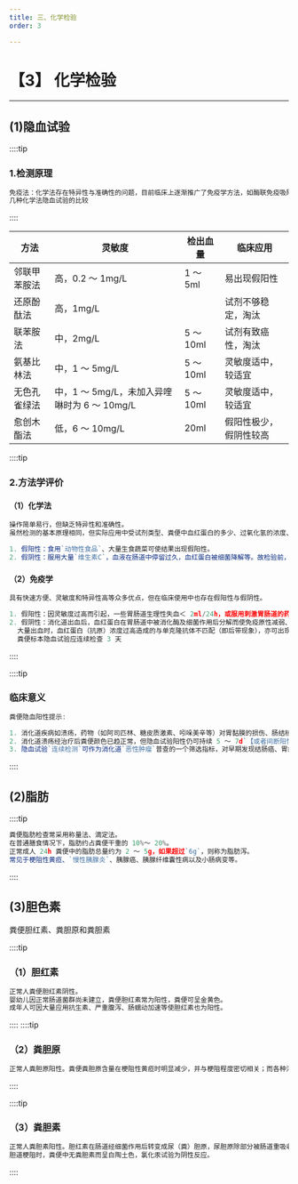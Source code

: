 ```yaml
---
title: 三、化学检验
order: 3

---
```


# 【3】 化学检验

<kaodian :text="'临床检验基础记忆卡'" />

<!-- ###### 第十一章 粪便检验

> 临床检验基础 -->

<beitiL/>

---

## (1)隐血试验

<son :text="'临床检验基础检验记忆卡'" text1="(1)隐血试验" :textOption="[['熟练掌握','相关专业知识','专业实践能力'],['熟练掌握','专业知识','专业实践能力'],['熟练掌握','专业知识','专业实践能力']]" />

::::tip

### 1.检测原理

```js
免疫法：化学法存在特异性与准确性的问题，目前临床上逐渐推广了免疫学方法，如酶联免疫吸附法、胶体金法等，灵敏度高，血红蛋白为 0.2mg/L 或 0.03mg/g 粪便可呈阳性结果。
几种化学法隐血试验的比较
```

::::

| 方法         | 灵敏度                                       | 检出血量  | 临床应用               |
| ------------ | -------------------------------------------- | --------- | ---------------------- |
| 邻联甲苯胺法 | 高，0.2 ～ 1mg/L                             | 1 ～ 5ml  | 易出现假阳性           |
| 还原酚酞法   | 高，1mg/L                                    |           | 试剂不够稳定，淘汰     |
| 联苯胺法     | 中，2mg/L                                    | 5 ～ 10ml | 试剂有致癌性，淘汰     |
| 氨基比林法   | 中，1 ～ 5mg/L                               | 5 ～ 10ml | 灵敏度适中，较适宜     |
| 无色孔雀绿法 | 中，1 ～ 5mg/L，未加入异喹啉时为 6 ～ 10mg/L | 5 ～ 10ml | 灵敏度适中，较适宜     |
| 愈创木酯法   | 低，6 ～ 10mg/L                              | 20ml      | 假阳性极少，假阴性较高 |

::::tip

### 2.方法学评价

#### （1）化学法

```js
操作简单易行，但缺乏特异性和准确性。
虽然检测的基本原理相同，但实际应用中受试剂类型、粪便中血红蛋白的多少、过氧化氢的浓度、观察时间、血液在肠道中滞留时间、标本量的多少以及食物、药物等众多因素的影响，而使结果差异较大。

1. 假阳性：食用`动物性食品`、大量生食蔬菜可使结果出现假阳性。
2. 假阴性：服用大量`维生素C`，血液在肠道中停留过久，血红蛋白被细菌降解等。故检验前，要求患者`素食3d`，停用维生素 C 等。
```

#### （2）免疫学

```js
具有快速方便、灵敏度和特异性高等众多优点，但在临床使用中也存在假阳性与假阴性。

1. 假阳性：因灵敏度过高而引起，一些胃肠道生理性失血＜ 2ml/24h，或服用刺激胃肠道的药物引起的消化道出血（2 ～ 5ml/24h）可为阳性。
2. 假阴性：消化道出血后，血红蛋白在胃肠道中被消化酶及细菌作用后分解而使免疫原性减弱、消失或改变。故免疫学法主要用于下消化道出血检验，而 40%～ 50%上消化道出血不能检出。
  大量出血时，血红蛋白（抗原）浓度过高造成的与单克隆抗体不匹配（即后带现象），亦可出现假阴性。
  粪便标本隐血试验应连续检查 3 天
```

::::

::::tip

### 临床意义

```js
粪便隐血阳性提示:

1. 消化道疾病如溃疡，药物（如阿司匹林、糖皮质激素、吲哚美辛等）对胃黏膜的损伤、肠结核、克罗恩病、溃疡性结肠炎、钩虫病、结肠息肉以及消化道肿瘤（如胃癌、结肠癌等），粪便隐血试验常为阳性。
2. 消化道溃疡经治疗后粪便颜色已趋正常，但隐血试验阳性仍可持续 5 ～ 7d`【或者间断阳性】`，隐血试验转为阴性为判断出血完全停止的可靠指标。
3. 隐血试验`连续检测`可作为消化道`恶性肿瘤`普查的一个筛选指标，对早期发现结肠癌、胃癌等恶性肿瘤有重要的价值。
```

::::

## (2)脂肪

<son :text="'临床检验基础检验记忆卡'" text1="(2)脂肪" :textOption="[['了解','相关专业知识','专业实践能力'],['了解','专业知识','专业实践能力'],['了解','专业知识','专业实践能力']]" />

::::tip

```js
粪便脂肪检查常采用称量法、滴定法。
在普通膳食情况下，脂肪约占粪便干重的 10%～ 20%。
正常成人 24h 粪便中的脂肪总量约为 2 ～ 5g，如果超过`6g`，则称为脂肪泻。
常见于梗阻性黄疸、`慢性胰腺炎`、胰腺癌、胰腺纤维囊性病以及小肠病变等。
```

::::

## (3)胆色素

<son :text="'临床检验基础检验记忆卡'" text1="(3)胆色素" :textOption="[['了解','相关专业知识','专业实践能力'],['了解','专业知识','专业实践能力'],['了解','专业知识','专业实践能力']]" />

粪便胆红素、粪胆原和粪胆素

::::tip

### （1）胆红素

```js
正常人粪便胆红素阴性。
婴幼儿因正常肠道菌群尚未建立，粪便胆红素常为阳性，粪便可呈金黄色。
成年人可因大量应用抗生素、严重腹泻、肠蠕动加速等使胆红素也为阳性。
```

::::
::::tip

### （2）粪胆原

```js
正常人粪胆原阳性。粪便粪胆原含量在梗阻性黄疸时明显减少，并与梗阻程度密切相关；而各种溶血性疾病，如阵发性睡眠性血红蛋白尿症、珠蛋白生成障碍性贫血、自身免疫性溶血性贫血、蚕豆病、血型不合的输血反应及疟疾等可表现为强阳性。
```

::::

::::tip

### （3）粪胆素

```js
正常人粪胆素阳性。胆红素在肠道经细菌作用后转变成尿（粪）胆原，尿胆原除部分被肠道重吸收进入肠肝循环外，大部分在结肠被氧化为粪胆素，并随粪便排出体外。
胆道梗阻时，粪便中无粪胆素而呈白陶土色，氯化汞试验为阴性反应。
```

::::
